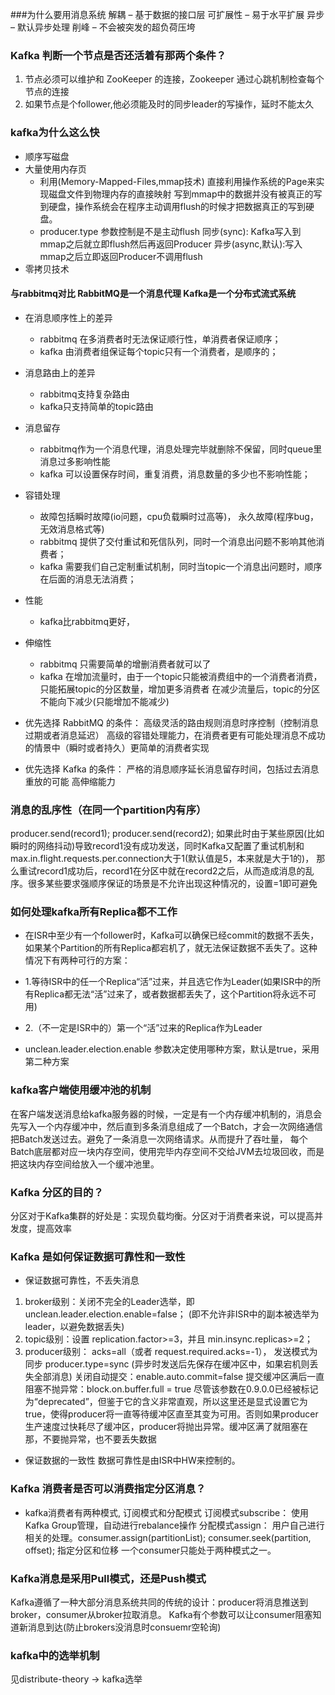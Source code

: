 ###为什么要用消息系统
解耦 – 基于数据的接口层
可扩展性 – 易于水平扩展
异步 – 默认异步处理
削峰 – 不会被突发的超负荷压垮

### Kafka 判断一个节点是否还活着有那两个条件？
1. 节点必须可以维护和 ZooKeeper 的连接，Zookeeper 通过心跳机制检查每个节点的连接
2. 如果节点是个follower,他必须能及时的同步leader的写操作，延时不能太久


### kafka为什么这么快
- 顺序写磁盘
- 大量使用内存页
   - 利用(Memory-Mapped-Files,mmap技术)
       直接利用操作系统的Page来实现磁盘文件到物理内存的直接映射
       写到mmap中的数据并没有被真正的写到硬盘，操作系统会在程序主动调用flush的时候才把数据真正的写到硬盘。
   - producer.type 参数控制是不是主动flush
       同步(sync): Kafka写入到mmap之后就立即flush然后再返回Producer
       异步(async,默认):写入mmap之后立即返回Producer不调用flush
- 零拷贝技术

#### 与rabbitmq对比  RabbitMQ是一个消息代理  Kafka是一个分布式流式系统
- 在消息顺序性上的差异
   - rabbitmq 在多消费者时无法保证顺行性，单消费者保证顺序；
   - kafka 由消费者组保证每个topic只有一个消费者，是顺序的；
- 消息路由上的差异
   - rabbitmq支持复杂路由
   - kafka只支持简单的topic路由
- 消息留存
   - rabbitmq作为一个消息代理，消息处理完毕就删除不保留，同时queue里消息过多影响性能
   - kafka 可以设置保存时间，重复消费，消息数量的多少也不影响性能；
- 容错处理
   - 故障包括瞬时故障(io问题，cpu负载瞬时过高等)， 永久故障(程序bug，无效消息格式等)
   - rabbitmq 提供了交付重试和死信队列，同时一个消息出问题不影响其他消费者；
   - kafka 需要我们自己定制重试机制，同时当topic一个消息出问题时，顺序在后面的消息无法消费；
- 性能
   - kafka比rabbitmq更好，
- 伸缩性
   - rabbitmq 只需要简单的增删消费者就可以了
   - kafka 在增加流量时，由于一个topic只能被消费组中的一个消费者消费，只能拓展topic的分区数量，增加更多消费者
           在减少流量后，topic的分区不能向下减少(只能增加不能减少)

- 优先选择 RabbitMQ 的条件：
     高级灵活的路由规则消息时序控制（控制消息过期或者消息延迟）
     高级的容错处理能力，在消费者更有可能处理消息不成功的情景中（瞬时或者持久）更简单的消费者实现
- 优先选择 Kafka 的条件：
     严格的消息顺序延长消息留存时间，包括过去消息重放的可能
     高伸缩能力
  
### 消息的乱序性（在同一个partition内有序）
producer.send(record1);
producer.send(record2);
如果此时由于某些原因(比如瞬时的网络抖动)导致record1没有成功发送，同时Kafka又配置了重试机制和max.in.flight.requests.per.connection大于1(默认值是5，本来就是大于1的)， 
那么重试record1成功后，record1在分区中就在record2之后，从而造成消息的乱序。很多某些要求强顺序保证的场景是不允许出现这种情况的，设置=1即可避免


### 如何处理kafka所有Replica都不工作
- 在ISR中至少有一个follower时，Kafka可以确保已经commit的数据不丢失，
如果某个Partition的所有Replica都宕机了，就无法保证数据不丢失了。这种情况下有两种可行的方案：
 - 1.等待ISR中的任一个Replica“活”过来，并且选它作为Leader(如果ISR中的所有Replica都无法“活”过来了，或者数据都丢失了，这个Partition将永远不可用)
 - 2.（不一定是ISR中的）第一个“活”过来的Replica作为Leader

- unclean.leader.election.enable 参数决定使用哪种方案，默认是true，采用第二种方案

### kafka客户端使用缓冲池的机制
在客户端发送消息给kafka服务器的时候，一定是有一个内存缓冲机制的，消息会先写入一个内存缓冲中，然后直到多条消息组成了一个Batch，才会一次网络通信把Batch发送过去。避免了一条消息一次网络请求。从而提升了吞吐量，
每个Batch底层都对应一块内存空间，使用完毕内存空间不交给JVM去垃圾回收，而是把这块内存空间给放入一个缓冲池里。

### Kafka 分区的目的？
 分区对于Kafka集群的好处是：实现负载均衡。分区对于消费者来说，可以提高并发度，提高效率
 
### Kafka 是如何保证数据可靠性和一致性

- 保证数据可靠性，不丢失消息
1. broker级别：关闭不完全的Leader选举，即 unclean.leader.election.enable=false；
      (即不允许非ISR中的副本被选举为leader，以避免数据丢失)
2. topic级别：设置 replication.factor>=3，并且 min.insync.replicas>=2；
3. producer级别：
       acks=all（或者 request.required.acks=-1），
       发送模式为同步 producer.type=sync (异步时发送后先保存在缓冲区中，如果宕机则丢失全部消息)
       关闭自动提交：enable.auto.commit=false
       提交缓冲区满后一直阻塞不抛异常：block.on.buffer.full = true  尽管该参数在0.9.0.0已经被标记为“deprecated”，但鉴于它的含义非常直观，所以这里还是显式设置它为true，使得producer将一直等待缓冲区直至其变为可用。否则如果producer生产速度过快耗尽了缓冲区，producer将抛出异常。缓冲区满了就阻塞在那，不要抛异常，也不要丢失数据       
       
- 保证数据的一致性
 数据可靠性是由ISR中HW来控制的。
 
### Kafka 消费者是否可以消费指定分区消息？
- kafka消费者有两种模式, 订阅模式和分配模式
    订阅模式subscribe： 使用Kafka Group管理，自动进行rebalance操作
    分配模式assign： 用户自己进行相关的处理。consumer.assign(partitionList);   consumer.seek(partition, offset); 指定分区和位移
    一个consumer只能处于两种模式之一。

### Kafka消息是采用Pull模式，还是Push模式
Kafka遵循了一种大部分消息系统共同的传统的设计：producer将消息推送到broker，consumer从broker拉取消息。
Kafka有个参数可以让consumer阻塞知道新消息到达(防止brokers没消息时consuemr空轮询)

### kafka中的选举机制
见distribute-theory -> kafka选举
